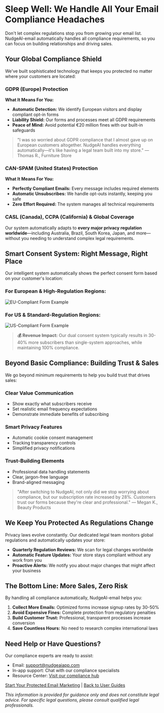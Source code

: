 # Sleep Well: We Handle All Your Email Compliance Headaches

Don't let complex regulations stop you from growing your email list. NudgeAI-email automatically handles all compliance requirements, so you can focus on building relationships and driving sales.

## Your Global Compliance Shield

We've built sophisticated technology that keeps you protected no matter where your customers are located:

### GDPR (Europe) Protection

**What It Means For You:**
- **Automatic Detection:** We identify European visitors and display compliant opt-in forms
- **Liability Shield:** Our forms and processes meet all GDPR requirements
- **Peace of Mind:** Avoid potential €20 million fines with our built-in safeguards

> "I was so worried about GDPR compliance that I almost gave up on European customers altogether. NudgeAI handles everything automatically—it's like having a legal team built into my store." — Thomas R., Furniture Store

### CAN-SPAM (United States) Protection

**What It Means For You:**
- **Perfectly Compliant Emails:** Every message includes required elements
- **Automatic Unsubscribes:** We handle opt-outs instantly, keeping you safe
- **Zero Effort Required:** The system manages all technical requirements

### CASL (Canada), CCPA (California) & Global Coverage

Our system automatically adapts to **every major privacy regulation worldwide**—including Australia, Brazil, South Korea, Japan, and more—without you needing to understand complex legal requirements.

## Smart Consent System: Right Message, Right Place

Our intelligent system automatically shows the perfect consent form based on your customer's location:

### For European & High-Regulation Regions:
![EU-Compliant Form Example](https://via.placeholder.com/500x100?text=Unchecked+Opt-In+Example)

### For US & Standard-Regulation Regions:
![US-Compliant Form Example](https://via.placeholder.com/500x100?text=Pre-Checked+Opt-Out+Example)

> **💰 Revenue Impact:** Our dual consent system typically results in 30-40% more subscribers than single-system approaches, while maintaining 100% compliance.

## Beyond Basic Compliance: Building Trust & Sales

We go beyond minimum requirements to help you build trust that drives sales:

### Clear Value Communication
- Show exactly what subscribers receive
- Set realistic email frequency expectations  
- Demonstrate immediate benefits of subscribing

### Smart Privacy Features
- Automatic cookie consent management
- Tracking transparency controls
- Simplified privacy notifications

### Trust-Building Elements
- Professional data handling statements
- Clear, jargon-free language
- Brand-aligned messaging

> "After switching to NudgeAI, not only did we stop worrying about compliance, but our subscription rate increased by 28%. Customers trust our forms because they're clear and professional." — Megan K., Beauty Products

## We Keep You Protected As Regulations Change

Privacy laws evolve constantly. Our dedicated legal team monitors global regulations and automatically updates your store:

- **Quarterly Regulation Reviews:** We scan for legal changes worldwide
- **Automatic Feature Updates:** Your store stays compliant without any work from you
- **Proactive Alerts:** We notify you about major changes that might affect your business

## The Bottom Line: More Sales, Zero Risk

By handling all compliance automatically, NudgeAI-email helps you:

1. **Collect More Emails:** Optimized forms increase signup rates by 30-50%
2. **Avoid Expensive Fines:** Complete protection from regulatory penalties
3. **Build Customer Trust:** Professional, transparent processes increase conversion
4. **Save Countless Hours:** No need to research complex international laws

## Need Help or Have Questions?

Our compliance experts are ready to assist:

- Email: support@nudgeaiapp.com
- In-app support: Chat with our compliance specialists
- Resource Center: [Visit our compliance hub](https://nudgeaiapp.com/compliance)

[Start Your Protected Email Marketing](https://nudgeaiapp.com/trial) | [Back to User Guides](../user-guides/overview.md)

*This information is provided for guidance only and does not constitute legal advice. For specific legal questions, please consult qualified legal professionals.* 
